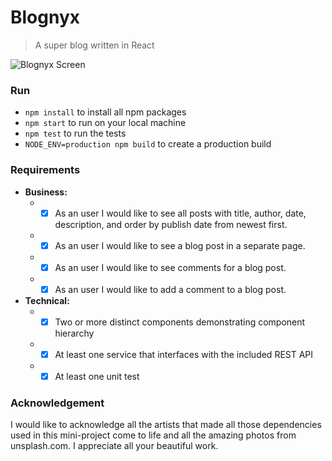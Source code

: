 # Blognyx
> A super blog written in React

![Blognyx Screen](http://blognyx.s3-website-us-east-1.amazonaws.com/blognyx-screen-record.gif)

### Run
* `npm install` to install all npm packages
* `npm start` to run on your local machine
* `npm test` to run the tests
* `NODE_ENV=production npm build` to create a production build

### Requirements
  * **Business​:**
    * - [X] As an user I would like to see all posts with title, author, date, description, and order by publish
    date from newest first.
    * - [X] As an user I would like to see a blog post in a separate page.
    * - [X] As an user I would like to see comments for a blog post.
    * - [X] As an user I would like to add a comment to a blog post.

  * **Technical:**
    * - [X] Two or more distinct components demonstrating component hierarchy
    * - [X] At least one service that interfaces with the included REST API
    * - [X] At least one unit test

### Acknowledgement
  I would like to acknowledge all the artists that made all those dependencies used in this mini-project come to life and all the amazing photos from unsplash.com. I appreciate all your beautiful work.
